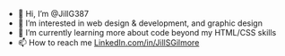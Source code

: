 - 👋 Hi, I’m @JillG387
- 👀 I’m interested in web design & development, and graphic design
- 🌱 I’m currently learning more about code beyond my HTML/CSS skills
- 📫 How to reach me [LinkedIn.com/in/JillSGilmore](https://www.linkedin.com/in/jillsgilmore/)

<!---
JillG387/JillG387 is a ✨ special ✨ repository because its `README.md` (this file) appears on your GitHub profile.
You can click the Preview link to take a look at your changes.
--->
